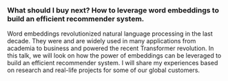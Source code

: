 ### What should I buy next? How to leverage word embeddings to build an efficient recommender system.

Word embeddings revolutionized natural language processing in the last decade. They were and are widely used in many applications from academia to business and powered the recent Transformer revolution. In this talk, we will look on how the power of embeddings can be leveraged to build an efficient recommender system. I will share my experiences based on research and real-life projects for some of our global customers.
